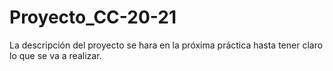 # Proyecto_CC-20-21

La descripción del proyecto se hara en la próxima práctica hasta tener claro lo que se va a realizar.
